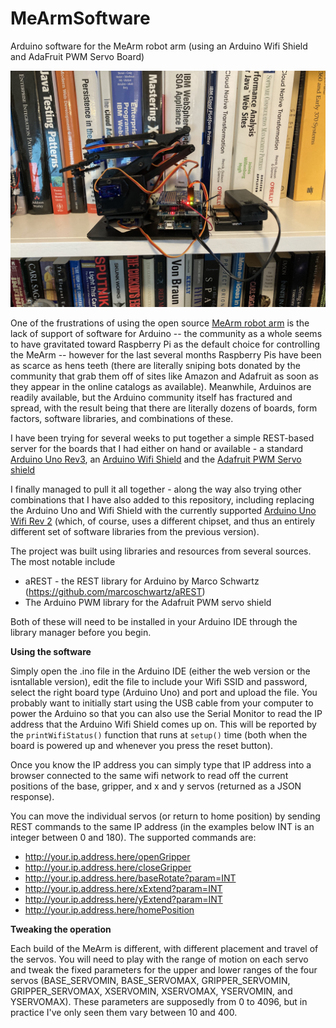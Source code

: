 # MeArmSoftware
Arduino software for the MeArm robot arm (using an Arduino Wifi Shield and AdaFruit PWM Servo Board)

![Mearm build with Arduino Shields](./images/MeArmBuildwithArduinoShields.jpg)

One of the frustrations of using the open source [MeArm robot arm](https://www.thingiverse.com/thing:360108) is the lack of support of software for Arduino -- the community as a whole seems to have gravitated toward Raspberry Pi as the default choice for controlling the MeArm -- however for the last several months Raspberry Pis have been as scarce as hens teeth (there are literally sniping bots donated by the community that grab them off of sites like Amazon and Adafruit as soon as they appear in the online catalogs as available).  Meanwhile, Arduinos are readily available, but the Arduino community itself has fractured and spread, with the result being that there are literally dozens of boards, form factors, software libraries, and combinations of these.

I have been trying for several weeks to put together a simple REST-based server for the boards that I had either on hand or available - a standard [Arduino Uno Rev3](https://store-usa.arduino.cc/products/arduino-uno-rev3), an [Arduino Wifi Shield](https://www.sparkfun.com/products/retired/11287) and the [Adafruit PWM Servo shield](https://www.adafruit.com/product/1411?gclid=Cj0KCQiA7bucBhCeARIsAIOwr--_LZ_OsnZebVt89jlr0gecEERaLyTYsC1oAsb4bOj-4omWjSup22YaAlG3EALw_wcB)

I finally managed to pull it all together - along the way also trying other combinations that I have also added to this repository, including replacing the Arduino Uno and Wifi Shield with the currently supported [Arduino Uno Wifi Rev 2](https://store.arduino.cc/products/arduino-uno-wifi-rev2) (which, of course, uses a different chipset, and thus an entirely different set of software libraries from the previous version).

The project was built using libraries and resources from several sources.  The most notable include

- aREST - the REST library for Arduino by Marco Schwartz (https://github.com/marcoschwartz/aREST)
- The Arduino PWM library for the Adafruit PWM servo shield

Both of these will need to be installed in your Arduino IDE through the library manager before you begin.

**Using the software**

Simply open the .ino file in the Arduino IDE (either the web version or the isntallable version), edit the file to include your Wifi SSID and password, select the right board type (Arduino Uno) and port and upload the file.  You probably want to initially start using the USB cable from your computer to power the Arduino so that you can also use the Serial Monitor to read the IP address that the Arduino Wifi Shield comes up on.  This will be reported by the `printWifiStatus()` function that runs at `setup()` time (both when the board is powered up and whenever you press the reset button).

Once you know the IP address you can simply type that IP address into a browser connected to the same wifi network to read off the current positions of the base, gripper, and x and y servos (returned as a JSON response).

You can move the individual servos (or return to home position) by sending REST commands to the same IP address (in the examples below INT is an integer between 0 and 180).  The supported commands are:

- http://your.ip.address.here/openGripper
- http://your.ip.address.here/closeGripper
- http://your.ip.address.here/baseRotate?param=INT
- http://your.ip.address.here/xExtend?param=INT
- http://your.ip.address.here/yExtend?param=INT
- http://your.ip.address.here/homePosition

**Tweaking the operation**

Each build of the MeArm is different, with different placement and travel of the servos.  You will need to play with the range of motion on each servo and tweak the fixed parameters for the upper and lower ranges of the four servos (BASE_SERVOMIN, BASE_SERVOMAX, GRIPPER_SERVOMIN, GRIPPER_SERVOMAX, XSERVOMIN, XSERVOMAX, YSERVOMIN, and YSERVOMAX).  These parameters are supposedly from 0 to 4096, but in practice I've only seen them vary between 10 and 400.
